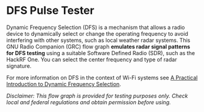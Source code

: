 # DFS Pulse Tester

Dynamic Frequency Selection (DFS) is a mechanism that allows a radio device to dynamically select or change the operating frequency to avoid interfering with other systems, such as local weather radar systems. This GNU Radio Companion (GRC) flow graph **emulates radar signal patterns for DFS testing** using a suitable Software Defined Radio (SDR), such as the HackRF One. You can select the center frequency and type of radar signature.

For more information on DFS in the context of Wi-Fi systems see [A Practical Introduction to Dynamic Frequency Selection](https://www.adriangranados.com/blog/practical-intro-dfs).

*Disclaimer: This flow graph is provided for testing purposes only. Check local and federal regulations and obtain permission before using.*
